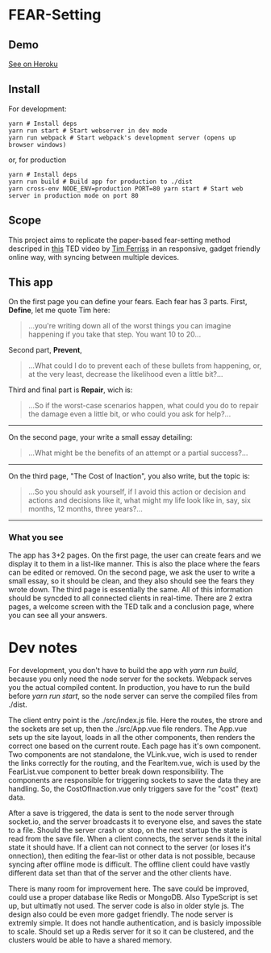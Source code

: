 # FEAR-Setting

## Demo

[See on Heroku](https://fear-setting.herokuapp.com/)

## Install

For development: 

    yarn # Install deps
    yarn run start # Start webserver in dev mode
    yarn run webpack # Start webpack's development server (opens up browser windows)

or, for production

    yarn # Install deps
    yarn run build # Build app for production to ./dist
    yarn cross-env NODE_ENV=production PORT=80 yarn start # Start web server in production mode on port 80

## Scope

This project aims to replicate the paper-based fear-setting method descriped in [this](https://www.ted.com/talks/tim_ferriss_why_you_should_define_your_fears_instead_of_your_goals) TED video by [Tim Ferriss](https://www.ted.com/speakers/tim_ferriss) in an responsive, gadget friendly online way, with syncing between multiple devices.

## This app

On the first page you can define your fears. Each fear has 3 parts. First, **Define**, let me quote Tim here:

> ...you're writing down all of the worst things you can imagine happening if you take that step. You want 10 to 20...

Second part, **Prevent**, 

> ...What could I do to prevent each of these bullets from happening, or, at the very least, decrease the likelihood even a little bit?...

Third and final part is **Repair**, wich is:

> ...So if the worst-case scenarios happen, what could you do to repair the damage even a little bit, or who could you ask for help?...

---

On the second page, your write a small essay detailing:

> ...What might be the benefits of an attempt or a partial success?...

---

On the third page, "The Cost of Inaction", you also write, but the topic is:

> ...So you should ask yourself, if I avoid this action or decision and actions and decisions like it, what might my life look like in, say, six months, 12 months, three years?...

---

### What you see

The app has 3+2 pages. On the first page, the user can create fears and we display it to them in a list-like manner. This is also the place where the fears can be edited or removed. On the second page, we ask the user to write a small essay, so it should be clean, and they also should see the fears they wrote down. The third page is essentially the same. All of this information should be syncded to all connected clients in real-time. There are 2 extra pages, a welcome screen with the TED talk and a conclusion page, where you can see all your answers.

# Dev notes

For development, you don't have to build the app with *yarn run build*, because you only need the node server for the sockets. Webpack serves you the actual compiled content. In production, you have to run the build before *yarn run start*, so the node server can serve the compiled files from ./dist.

The client entry point is the ./src/index.js file. Here the routes, the strore and the sockets are set up, then the ./src/App.vue file renders. The App.vue sets up the site layout, loads in all the other components, then renders the correct one based on the current route. Each page has it's own component. Two components are not standalone, the VLink.vue, wich is used to render the links correctly for the routing, and the FearItem.vue, wich is used by the FearList.vue component to better break down responsibility. The components are responsible for triggering sockets to save the data they are handling. So, the CostOfInaction.vue only triggers save for the "cost" (text) data. 

After a save is triggered, the data is sent to the node server through socket.io, and the server broadcasts it to everyone else, and saves the state to a file. Should the server crash or stop, on the next startup the state is read from the save file. When a client connects, the server sends it the inital state it should have. If a client can not connect to the server (or loses it's onnection), then editing the fear-list or other data is not possible, because syncing after offline mode is difficult. The offline client could have vastly different data set than that of the server and the other clients have. 

There is many room for improvement here. The save could be improved, could use a proper database like Redis or MongoDB. Also TypeScript is set up, but ultimatly not used. The server code is also in older style js. The design also could be even more gadget friendly. The node server is extremly simple. It does not handle authentication, and is basicly impossible to scale. Should set up a Redis server for it so it can be clustered, and the clusters would be able to have a shared memory. 